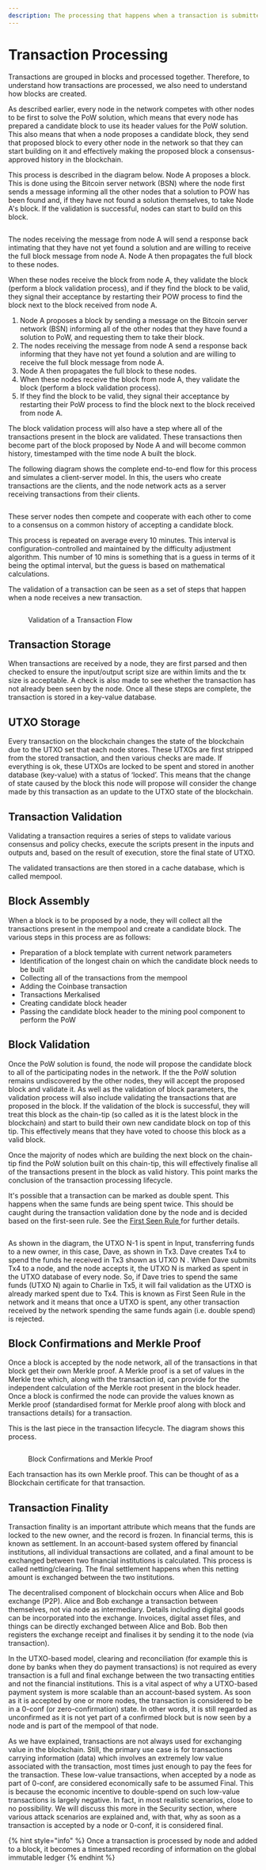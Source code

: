 ```yaml
---
description: The processing that happens when a transaction is submitted to a node.
---
```


# Transaction Processing

Transactions are grouped in blocks and processed together. Therefore, to understand how transactions are processed, we also need to understand how blocks are created.

As described earlier, every node in the network competes with other nodes to be first to solve the PoW solution, which means that every node has prepared a candidate block to use its header values for the PoW solution. This also means that when a node proposes a candidate block, they send that proposed block to every other node in the network so that they can start building on it and effectively making the proposed block a consensus-approved history in the blockchain.&#x20;

This process is described in the diagram below. Node A proposes a block. This is done using the Bitcoin server network (BSN) where the node first sends a message informing all the other nodes that a solution to POW has been found and, if they have not found a solution themselves, to take Node A's block. If the validation is successful, nodes can start to build on this block.

<figure><img src="../../.gitbook/assets/TransactionLifecycle_Slide08.gif" alt=""><figcaption></figcaption></figure>

The nodes receiving the message from node A will send a response back intimating that they have not yet found a solution and are willing to receive the full block message from node A. Node A then propagates the full block to these nodes.

When these nodes receive the block from node A, they validate the block (perform a block validation process), and if they find the block to be valid, they signal their acceptance by restarting their POW process to find the block next to the block received from node A.

1. Node A proposes a block by sending a message on the Bitcoin server network (BSN) informing all of the other nodes that they have found a solution to PoW, and requesting them to take their block.
2. The nodes receiving the message from node A send a response back informing that they have not yet found a solution and are willing to receive the full block message from node A.
3. Node A then propagates the full block to these nodes.
4. When these nodes receive the block from node A, they validate the block (perform a block validation process).
5. If they find the block to be valid, they signal their acceptance by restarting their PoW process to find the block next to the block received from node A.

The block validation process will also have a step where all of the transactions present in the block are validated. These transactions then become part of the block proposed by Node A and will become common history, timestamped with the time node A built the block.

The following diagram shows the complete end-to-end flow for this process and simulates a client-server model. In this, the users who create transactions are the clients, and the node network acts as a server receiving transactions from their clients.



<figure><img src="../../.gitbook/assets/TransactionLifecycle_Slide09.png" alt=""><figcaption></figcaption></figure>

These server nodes then compete and cooperate with each other to come to a consensus on a common history of accepting a candidate block.

This process is repeated on average every 10 minutes. This interval is configuration-controlled and maintained by the difficulty adjustment algorithm. This number of 10 mins is something that is a guess in terms of it being the optimal interval, but the guess is based on mathematical calculations.&#x20;

The validation of a transaction can be seen as a set of steps that happen when a node receives a new transaction.



<figure><img src="../../.gitbook/assets/TransactionLifecycle_Slide10.png" alt=""><figcaption><p>Validation of a Transaction Flow</p></figcaption></figure>

## Transaction Storage

When transactions are received by a node, they are first parsed and then checked to ensure the input/output script size are within limits and the tx size is acceptable. A check is also made to see whether the transaction has not already been seen by the node. Once all these steps are complete, the transaction is stored in a key-value database.

## UTXO Storage

Every transaction on the blockchain changes the state of the blockchain due to the UTXO set that each node stores. These UTXOs are first stripped from the stored transaction, and then various checks are made. If everything is ok, these UTXOs are locked to be spent and stored in another database (key-value) with a status of ‘locked’. This means that the change of state caused by the block this node will propose will consider the change made by this transaction as an update to the UTXO state of the blockchain.

## Transaction Validation

Validating a transaction requires a series of steps to validate various consensus and policy checks, execute the scripts present in the inputs and outputs and, based on the result of execution, store the final state of UTXO.

The validated transactions are then stored in a cache database, which is called mempool.

## Block Assembly

When a block is to be proposed by a node, they will collect all the transactions present in the mempool and create a candidate block. The various steps in this process are as follows:

* Preparation of a block template with current network parameters
* Identification of the longest chain on which the candidate block needs to be built
* Collecting all of the transactions from the mempool
* Adding the Coinbase transaction
* Transactions Merkalised
* Creating candidate block header
* Passing the candidate block header to the mining pool component to perform the PoW

## Block Validation

Once the PoW solution is found, the node will propose the candidate block to all of the participating nodes in the network. If the the PoW solution remains undiscovered by the other nodes, they will accept the proposed block and validate it. As well as  the validation of block parameters, the validation process will also include validating the transactions that are proposed in the block. If the validation of the block is successful, they will treat this block as the chain-tip (so called as it is the latest block in the blockchain) and start to build their own new candidate block on top of this tip. This effectively means that they have voted to choose this block as a valid block.

Once the majority of nodes which are building the next block on the chain-tip find the PoW solution built on this chain-tip, this will effectively finalise all of the transactions present in the block as valid history. This point marks the conclusion of the transaction processing lifecycle.&#x20;

It's possible that a transaction can be marked as double spent. This happens when the same funds are being spent twice. This should be caught during the transaction validation done by the node and is decided based on the first-seen rule. See the [First Seen Rule ](../../bsv-skills-center/bsv-protocol-documentation/network-policies/consensus-rules.md#first-seen-rule)for further details.

<figure><img src="../../.gitbook/assets/TransactionLifecycle_Slide11.png" alt=""><figcaption></figcaption></figure>

As shown in the diagram, the UTXO N-1 is spent in Input, transferring funds to a new owner, in this case, Dave, as shown in Tx3. Dave creates Tx4 to spend the funds he received in Tx3 shown as UTXO N . When Dave submits Tx4 to a node, and the node accepts it, the UTXO N is marked as spent in the UTXO database of every node. So, if Dave tries to spend the same funds (UTXO N) again to Charlie in Tx5, it will fail validation as the UTXO is already marked spent due to Tx4. This is known as First Seen Rule in the network and it means that once a UTXO is spent, any other transaction received by the network spending the same funds again (i.e. double spend) is rejected.&#x20;

## Block Confirmations and Merkle Proof

Once a block is accepted by the node network, all of the transactions in that block get their own Merkle proof. A Merkle proof is a set of values in the Merkle tree which, along with the transaction id, can provide for the independent calculation of the Merkle root present in the block header. Once a block is confirmed the node can provide the values known as Merkle proof (standardised format for Merkle proof along with block and transactions details) for a transaction.

This is the last piece in the transaction lifecycle. The diagram shows this process.

<figure><img src="../../.gitbook/assets/TransactionLifecycle_Slide12.png" alt=""><figcaption><p>Block Confirmations and Merkle Proof</p></figcaption></figure>

Each transaction has its own Merkle proof. This can be thought of as a Blockchain certificate for that transaction.

## **Transaction Finality**

Transaction finality is an important attribute which means that the funds are locked to the new owner, and the record is frozen. In financial terms, this is known as settlement. In an account-based system offered by financial institutions, all individual transactions are collated, and a final amount to be exchanged between two financial institutions is calculated. This process is called netting/clearing. The final settlement happens when this netting amount is exchanged between the two institutions.&#x20;

The decentralised component of blockchain occurs when Alice and Bob exchange (P2P). Alice and Bob exchange a transaction between themselves, not via node as intermediary. Details including digital goods can be incorporated into the exchange. Invoices, digital asset files, and things can be directly exchanged between Alice and Bob. Bob then registers the exchange receipt and finalises it by sending it to the node (via transaction).&#x20;

In the UTXO-based model, clearing and reconciliation (for example this is done by banks when they do payment transactions) is not required as every transaction is a full and final exchange between the two transacting entities and not the financial institutions. This is a vital aspect of why a UTXO-based payment system is more scalable than an account-based system. As soon as it is accepted by one or more nodes, the transaction is considered to be in a 0-conf (or zero-confirmation) state. In other words, it is still regarded as unconfirmed as it is not yet part of a confirmed block but is now seen by a node and is part of the mempool of that node.

As we have explained, transactions are not always used for exchanging value in the blockchain. Still, the primary use case is for transactions carrying information (data) which involves an extremely low value associated with the transaction, most times just enough to pay the fees for the transaction. These low-value transactions, when accepted by a node as part of 0-conf, are considered economically safe to be assumed Final. This is because the economic incentive to double-spend on such low-value transactions is largely negative. In fact, in most realistic scenarios, close to no possibility. We will discuss this more in the Security section, where various attack scenarios are explained and, with that, why as soon as a transaction is accepted by a node or 0-conf, it is considered final.

{% hint style="info" %}
Once a transaction is processed by node and added to a block, it becomes a timestamped recording of information on the global immutable ledger&#x20;
{% endhint %}
